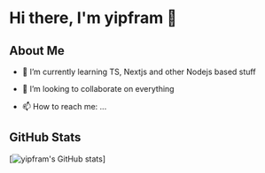 # Hi there, I'm yipfram 👋

## About Me

- 🌱 I’m currently learning TS, Nextjs and other Nodejs based stuff
- 👯 I’m looking to collaborate on everything

- 📫 How to reach me: ...

## GitHub Stats
[![yipfram's GitHub stats](https://own-github-readme-stats-six.vercel.app/api?username=yipfram)]
